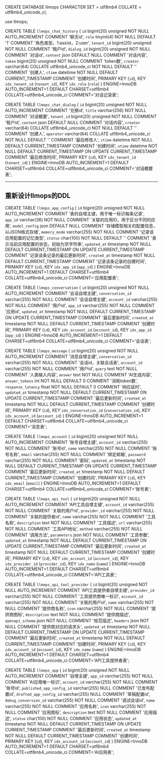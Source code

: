 CREATE DATABASE llmops
CHARACTER SET = utf8mb4
COLLATE = utf8mb4_unicode_ci;

use llmops;


CREATE TABLE `llmops_chat_history` (
  `id` bigint(20) unsigned NOT NULL AUTO_INCREMENT COMMENT '聊天id',
  `role` tinyint(4) NOT NULL DEFAULT '1' COMMENT '角色类型，1:assist，2:user',
  `tenant_id` bigint(20) unsigned NOT NULL COMMENT '租户id',
  `dialog_id` bigint(20) unsigned NOT NULL COMMENT '对话id',
  `content` json DEFAULT NULL COMMENT '对话内容',
  `token` bigint(20) unsigned NOT NULL COMMENT 'token数',
  `creator` varchar(64) COLLATE utf8mb4_unicode_ci NOT NULL DEFAULT '' COMMENT '创建人',
  `ctime` datetime NOT NULL DEFAULT CURRENT_TIMESTAMP COMMENT '创建时间',
  PRIMARY KEY (`id`),
  KEY `idx_tenant_id` (`tenant_id`),
  KEY `idx_role` (`role`)
) ENGINE=InnoDB AUTO_INCREMENT=1 DEFAULT CHARSET=utf8mb4 COLLATE=utf8mb4_unicode_ci COMMENT='对话记录表';


CREATE TABLE `llmops_chat_dialog` (
  `id` bigint(20) unsigned NOT NULL AUTO_INCREMENT COMMENT '兑换id',
  `title` varchar(256) NOT NULL COMMENT '对话概要',
  `tenant_id` bigint(20) unsigned NOT NULL COMMENT '租户id',
  `content` json DEFAULT NULL COMMENT '对话内容',
  `creator` varchar(64) COLLATE utf8mb4_unicode_ci NOT NULL DEFAULT '' COMMENT '创建人',
  `operator` varchar(64) COLLATE utf8mb4_unicode_ci NOT NULL DEFAULT '' COMMENT '最后修改人',
  `ctime` datetime NOT NULL DEFAULT CURRENT_TIMESTAMP COMMENT '创建时间',
  `utime` datetime NOT NULL DEFAULT CURRENT_TIMESTAMP ON UPDATE CURRENT_TIMESTAMP COMMENT '最后修改时间',
  PRIMARY KEY (`id`),
  KEY `idx_tenant_id` (`tenant_id`)
) ENGINE=InnoDB AUTO_INCREMENT=1 DEFAULT CHARSET=utf8mb4 COLLATE=utf8mb4_unicode_ci COMMENT='对话概要表';


--------------------------
重新设计llmops的DDL
--------------------------

CREATE TABLE `llmops_app_config` (
    `id` bigint(20) unsigned NOT NULL AUTO_INCREMENT COMMENT '表的自增主键，用于唯一标识每条记录',
    `app_id` varchar(36) NOT NULL COMMENT '关联的应用ID，用于区分不同的应用',
    `model_config` json DEFAULT NULL COMMENT '存储模型相关的配置信息，以JSON格式存储',
    `memory_mode` varchar(255) NOT NULL COMMENT '记录该应用配置的记忆类型',
    `status` char(100) NOT NULL DEFAULT '' COMMENT '表示当前应用配置的状态，初始为空字符串',
    `updated_at` timestamp NOT NULL DEFAULT CURRENT_TIMESTAMP ON UPDATE CURRENT_TIMESTAMP COMMENT '记录该条记录的最后更新时间',
    `created_at` timestamp NOT NULL DEFAULT CURRENT_TIMESTAMP COMMENT '记录该条记录的创建时间',
    PRIMARY KEY (`id`),
    KEY `idx_app_id` (`app_id`)
) ENGINE=InnoDB AUTO_INCREMENT=1 DEFAULT CHARSET=utf8mb4 COLLATE=utf8mb4_unicode_ci COMMENT='应用配置表';

CREATE TABLE `llmops_conversation` (
    `id` bigint(20) unsigned NOT NULL AUTO_INCREMENT COMMENT '会话自增主键',
    `conversation_id` varchar(255) NOT NULL COMMENT '会话自增主键',
    `account_id` varchar(255) NOT NULL COMMENT '用户id',
    `app_id` varchar(255) NOT NULL COMMENT '应用id',
    `updated_at` timestamp NOT NULL DEFAULT CURRENT_TIMESTAMP ON UPDATE CURRENT_TIMESTAMP COMMENT '最后更新时间',
    `created_at` timestamp NOT NULL DEFAULT CURRENT_TIMESTAMP COMMENT '创建时间',
    PRIMARY KEY (`id`),
    KEY `idx_account_id` (`account_id`),
    KEY `idx_app_id` (`app_id`)
) ENGINE=InnoDB AUTO_INCREMENT=1 DEFAULT CHARSET=utf8mb4 COLLATE=utf8mb4_unicode_ci COMMENT='会话表';

CREATE TABLE `llmops_message` (
    `id` bigint(20) unsigned NOT NULL AUTO_INCREMENT COMMENT '消息自增主键',
    `conversation_id` varchar(255) NOT NULL COMMENT '会话id，关联会话表',
    `account_id` varchar(255) NOT NULL COMMENT '用户id',
    `query` text NOT NULL COMMENT '人类输入内容',
    `answer` text NOT NULL COMMENT 'AI生成内容',
    `answer_tokens` int NOT NULL DEFAULT 0 COMMENT '消耗token数',
    `response_latency` float NOT NULL DEFAULT 0 COMMENT '响应延时',
    `updated_at` timestamp NOT NULL DEFAULT CURRENT_TIMESTAMP ON UPDATE CURRENT_TIMESTAMP COMMENT '最后更新时间',
    `created_at` timestamp NOT NULL DEFAULT CURRENT_TIMESTAMP COMMENT '创建时间',
    PRIMARY KEY (`id`),
    KEY `idx_conversation_id` (`conversation_id`),
    KEY `idx_account_id` (`account_id`)
) ENGINE=InnoDB AUTO_INCREMENT=1 DEFAULT CHARSET=utf8mb4 COLLATE=utf8mb4_unicode_ci COMMENT='消息表';

CREATE TABLE `llmops_account` (
    `id` bigint(20) unsigned NOT NULL AUTO_INCREMENT COMMENT '账号自增主键',
    `account_id` varchar(255) NOT NULL COMMENT '账号id',
    `name` varchar(255) NOT NULL COMMENT '账号名称',
    `email` varchar(255) NOT NULL COMMENT '绑定邮箱',
    `password` varchar(255) NOT NULL COMMENT '密码',
    `updated_at` timestamp NOT NULL DEFAULT CURRENT_TIMESTAMP ON UPDATE CURRENT_TIMESTAMP COMMENT '最后更新时间',
    `created_at` timestamp NOT NULL DEFAULT CURRENT_TIMESTAMP COMMENT '创建时间',
    PRIMARY KEY (`id`),
    KEY `idx_email` (`email`)
) ENGINE=InnoDB AUTO_INCREMENT=1 DEFAULT CHARSET=utf8mb4 COLLATE=utf8mb4_unicode_ci COMMENT='账号表';

CREATE TABLE `llmops_api_tool` (
    `id` bigint(20) unsigned NOT NULL AUTO_INCREMENT COMMENT 'API工具自增主键',
    `account_id` varchar(255) NOT NULL COMMENT '关联的用户id',
    `provider_id` varchar(255) NOT NULL COMMENT '关联的提供者id',
    `name` varchar(255) NOT NULL COMMENT '工具名称',
    `description` text NOT NULL COMMENT '工具描述',
    `url` varchar(255) NOT NULL COMMENT '工具API地址',
    `method` varchar(255) NOT NULL COMMENT '调用方法',
    `parameters` json NOT NULL COMMENT '工具参数',
    `updated_at` timestamp NOT NULL DEFAULT CURRENT_TIMESTAMP ON UPDATE CURRENT_TIMESTAMP COMMENT '最后更新时间',
    `created_at` timestamp NOT NULL DEFAULT CURRENT_TIMESTAMP COMMENT '创建时间',
    PRIMARY KEY (`id`),
    KEY `idx_account_id` (`account_id`),
    KEY `idx_provider_id` (`provider_id`),
    KEY `idx_name` (`name`)
) ENGINE=InnoDB AUTO_INCREMENT=1 DEFAULT CHARSET=utf8mb4 COLLATE=utf8mb4_unicode_ci COMMENT='API工具表';

CREATE TABLE `llmops_api_tool_provider` (
    `id` bigint(20) unsigned NOT NULL AUTO_INCREMENT COMMENT 'API工具提供者自增主键',
    `provider_id` varchar(255) NOT NULL COMMENT '工具提供商唯一标识', 
    `account_id` varchar(255) NOT NULL COMMENT '关联的用户id',
    `name` varchar(255) NOT NULL COMMENT '提供商名称',
    `icon` varchar(255) NOT NULL COMMENT '提供商图标',
    `description` text NOT NULL COMMENT '提供商描述',
    `openapi_schema` json NOT NULL COMMENT '规范描述',
    `headers` json NOT NULL COMMENT '提供商对应的请求头',
    `updated_at` timestamp NOT NULL DEFAULT CURRENT_TIMESTAMP ON UPDATE CURRENT_TIMESTAMP COMMENT '最后更新时间',
    `created_at` timestamp NOT NULL DEFAULT CURRENT_TIMESTAMP COMMENT '创建时间',
    PRIMARY KEY (`id`),
    KEY `idx_account_id` (`account_id`),
    KEY `idx_name` (`name`)
) ENGINE=InnoDB AUTO_INCREMENT=1 DEFAULT CHARSET=utf8mb4 COLLATE=utf8mb4_unicode_ci COMMENT='API工具提供者表';

CREATE TABLE `llmops_app` (
    `id` bigint(20) unsigned NOT NULL AUTO_INCREMENT COMMENT '自增主键',
    `app_id` varchar(255) NOT NULL COMMENT 'AI应用唯一标识',
    `account_id` varchar(255) NOT NULL COMMENT '账号id',
    `published_app_config_id` varchar(255) NULL COMMENT '已发布配置id',
    `drafted_app_config_id` varchar(255) NULL COMMENT '草稿配置id',
    `debug_conversion_id` varchar(255) NOT NULL COMMENT '调试会话id',
    `name` varchar(255) NOT NULL COMMENT '应用名称',
    `icon` varchar(255) NOT NULL COMMENT '应用图标',
    `description` text NOT NULL COMMENT '应用描述',
    `status` char(100) NOT NULL COMMENT '应用状态',
    `updated_at` timestamp NOT NULL DEFAULT CURRENT_TIMESTAMP ON UPDATE CURRENT_TIMESTAMP COMMENT '最后更新时间',
    `created_at` timestamp NOT NULL DEFAULT CURRENT_TIMESTAMP COMMENT '创建时间',
    PRIMARY KEY (`id`),
    KEY `idx_account_id` (`account_id`)
) ENGINE=InnoDB AUTO_INCREMENT=1 DEFAULT CHARSET=utf8mb4 COLLATE=utf8mb4_unicode_ci COMMENT='AI应用表';